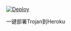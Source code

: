 
[![Deploy](https://www.herokucdn.com/deploy/button.png)](https://dashboard.heroku.com/new?template=https%3A%2F%2Fgithub.com%2Ftrojan-gfw%2Ftrojan)

一键部署Trojan到Heroku
